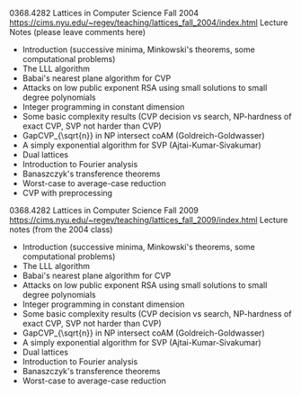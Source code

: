 
0368.4282 Lattices in Computer Science Fall 2004 https://cims.nyu.edu/~regev/teaching/lattices_fall_2004/index.html
Lecture Notes (please leave comments here)
- Introduction (successive minima, Minkowski's theorems, some computational problems)
- The LLL algorithm
- Babai's nearest plane algorithm for CVP
- Attacks on low public exponent RSA using small solutions to small degree polynomials
- Integer programming in constant dimension
- Some basic complexity results (CVP decision vs search, NP-hardness of exact CVP, SVP not harder than CVP)
- GapCVP_{\sqrt{n}} in NP intersect coAM (Goldreich-Goldwasser)
- A simply exponential algorithm for SVP (Ajtai-Kumar-Sivakumar)
- Dual lattices
- Introduction to Fourier analysis
- Banaszczyk's transference theorems
- Worst-case to average-case reduction
- CVP with preprocessing

0368.4282 Lattices in Computer Science Fall 2009 https://cims.nyu.edu/~regev/teaching/lattices_fall_2009/index.html
Lecture notes (from the 2004 class)
- Introduction (successive minima, Minkowski's theorems, some computational problems)
- The LLL algorithm
- Babai's nearest plane algorithm for CVP
- Attacks on low public exponent RSA using small solutions to small degree polynomials
- Integer programming in constant dimension
- Some basic complexity results (CVP decision vs search, NP-hardness of exact CVP, SVP not harder than CVP)
- GapCVP_{\sqrt{n}} in NP intersect coAM (Goldreich-Goldwasser)
- A simply exponential algorithm for SVP (Ajtai-Kumar-Sivakumar)
- Dual lattices
- Introduction to Fourier analysis
- Banaszczyk's transference theorems
- Worst-case to average-case reduction
